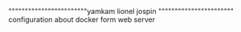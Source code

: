 """"""""""""""""""""""""yamkam lionel jospin """""""""""""""""""""""
configuration about docker form web server
